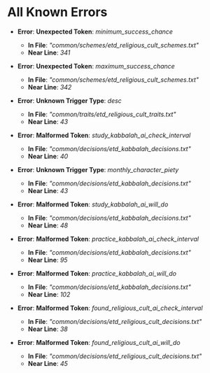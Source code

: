 ﻿# All Known Errors
* **Error**: **Unexpected Token**: *minimum_success_chance*
	* **In File**: *"common/schemes/etd_religious_cult_schemes.txt"*
	* **Near Line**: *341*

* **Error**: **Unexpected Token**: *maximum_success_chance*
	* **In File**: *"common/schemes/etd_religious_cult_schemes.txt"*
	* **Near Line**: *342*

* **Error**: **Unknown Trigger Type**: *desc*
	* **In File**: *"common/traits/etd_religious_cult_traits.txt"*
	* **Near Line**: *43*

* **Error**: **Malformed Token**: *study_kabbalah_ai_check_interval*
	* **In File**: *"common/decisions/etd_kabbalah_decisions.txt"*
	* **Near Line**: *40*

* **Error**: **Unknown Trigger Type**: *monthly_character_piety*
	* **In File**: *"common/decisions/etd_kabbalah_decisions.txt"*
	* **Near Line**: *43*

* **Error**: **Malformed Token**: *study_kabbalah_ai_will_do*
	* **In File**: *"common/decisions/etd_kabbalah_decisions.txt"*
	* **Near Line**: *48*

* **Error**: **Malformed Token**: *practice_kabbalah_ai_check_interval*
	* **In File**: *"common/decisions/etd_kabbalah_decisions.txt"*
	* **Near Line**: *95*

* **Error**: **Malformed Token**: *practice_kabbalah_ai_will_do*
	* **In File**: *"common/decisions/etd_kabbalah_decisions.txt"*
	* **Near Line**: *102*

* **Error**: **Malformed Token**: *found_religious_cult_ai_check_interval*
	* **In File**: *"common/decisions/etd_religious_cult_decisions.txt"*
	* **Near Line**: *38*

* **Error**: **Malformed Token**: *found_religious_cult_ai_will_do*
	* **In File**: *"common/decisions/etd_religious_cult_decisions.txt"*
	* **Near Line**: *45*